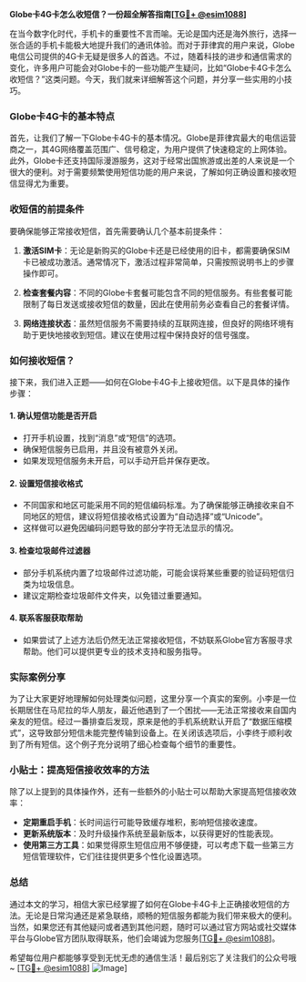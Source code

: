 **Globe卡4G卡怎么收短信？一份超全解答指南[[TG💪+ @esim1088](https://t.me/s/esim1088)]**

在当今数字化时代，手机卡的重要性不言而喻。无论是国内还是海外旅行，选择一张合适的手机卡能极大地提升我们的通讯体验。而对于菲律宾的用户来说，Globe电信公司提供的4G卡无疑是很多人的首选。不过，随着科技的进步和通信需求的变化，许多用户可能会对Globe卡的一些功能产生疑问，比如“Globe卡4G卡怎么收短信？”这类问题。今天，我们就来详细解答这个问题，并分享一些实用的小技巧。

### Globe卡4G卡的基本特点

首先，让我们了解一下Globe卡4G卡的基本情况。Globe是菲律宾最大的电信运营商之一，其4G网络覆盖范围广、信号稳定，为用户提供了快速稳定的上网体验。此外，Globe卡还支持国际漫游服务，这对于经常出国旅游或出差的人来说是一个很大的便利。对于需要频繁使用短信功能的用户来说，了解如何正确设置和接收短信显得尤为重要。

### 收短信的前提条件

要确保能够正常接收短信，首先需要确认几个基本前提条件：

1. **激活SIM卡**：无论是新购买的Globe卡还是已经使用的旧卡，都需要确保SIM卡已被成功激活。通常情况下，激活过程非常简单，只需按照说明书上的步骤操作即可。
   
2. **检查套餐内容**：不同的Globe卡套餐可能包含不同的短信服务。有些套餐可能限制了每日发送或接收短信的数量，因此在使用前务必查看自己的套餐详情。

3. **网络连接状态**：虽然短信服务不需要持续的互联网连接，但良好的网络环境有助于更快地接收到短信。建议在使用过程中保持良好的信号强度。

### 如何接收短信？

接下来，我们进入正题——如何在Globe卡4G卡上接收短信。以下是具体的操作步骤：

#### 1. 确认短信功能是否开启
- 打开手机设置，找到“消息”或“短信”的选项。
- 确保短信服务已启用，并且没有被意外关闭。
- 如果发现短信服务未开启，可以手动开启并保存更改。

#### 2. 设置短信接收格式
- 不同国家和地区可能采用不同的短信编码标准。为了确保能够正确接收来自不同地区的短信，建议将短信接收格式设置为“自动选择”或“Unicode”。
- 这样做可以避免因编码问题导致的部分字符无法显示的情况。

#### 3. 检查垃圾邮件过滤器
- 部分手机系统内置了垃圾邮件过滤功能，可能会误将某些重要的验证码短信归类为垃圾信息。
- 建议定期检查垃圾邮件文件夹，以免错过重要通知。

#### 4. 联系客服获取帮助
- 如果尝试了上述方法后仍然无法正常接收短信，不妨联系Globe官方客服寻求帮助。他们可以提供更专业的技术支持和服务指导。

### 实际案例分享

为了让大家更好地理解如何处理类似问题，这里分享一个真实的案例。小李是一位长期居住在马尼拉的华人朋友，最近他遇到了一个困扰——无法正常接收来自国内亲友的短信。经过一番排查后发现，原来是他的手机系统默认开启了“数据压缩模式”，这导致部分短信未能完整传输到设备上。在关闭该选项后，小李终于顺利收到了所有短信。这个例子充分说明了细心检查每个细节的重要性。

### 小贴士：提高短信接收效率的方法

除了以上提到的具体操作外，还有一些额外的小贴士可以帮助大家提高短信接收效率：

- **定期重启手机**：长时间运行可能导致缓存堆积，影响短信接收速度。
- **更新系统版本**：及时升级操作系统至最新版本，以获得更好的性能表现。
- **使用第三方工具**：如果觉得原生短信应用不够便捷，可以考虑下载一些第三方短信管理软件，它们往往提供更多个性化设置选项。

### 总结

通过本文的学习，相信大家已经掌握了如何在Globe卡4G卡上正确接收短信的方法。无论是日常沟通还是紧急联络，顺畅的短信服务都能为我们带来极大的便利。当然，如果您还有其他疑问或者遇到其他问题，随时可以通过官方网站或社交媒体平台与Globe官方团队取得联系，他们会竭诚为您服务[[TG💪+ @esim1088](https://t.me/s/esim1088)]。

希望每位用户都能够享受到无忧无虑的通信生活！最后别忘了关注我们的公众号哦~ [[TG💪+ @esim1088](https://t.me/s/esim1088)] ![Image](https://i.postimg.cc/4NQfJmqS/Snipaste-2025-05-13-00-14-12.png)]